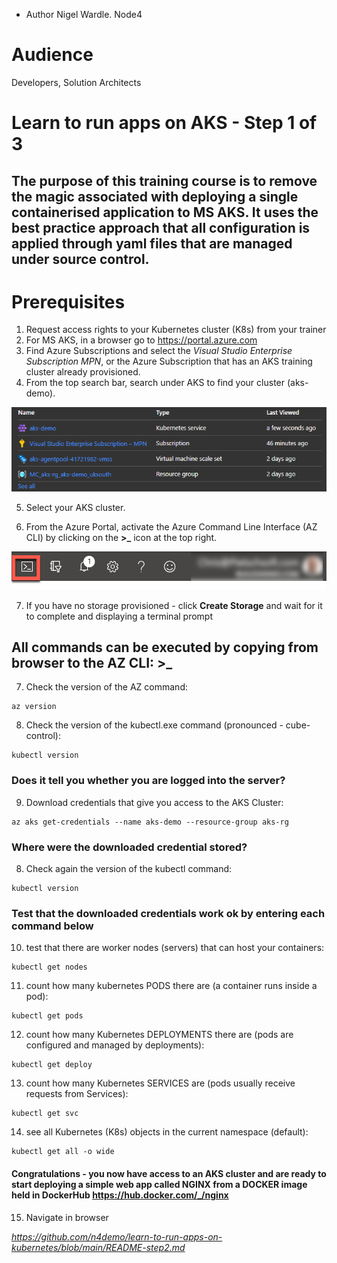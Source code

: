 - Author Nigel Wardle. Node4

# Audience
Developers, Solution Architects  

# Learn to run apps on AKS - Step 1 of 3

## The purpose of this training course is to remove the magic associated with deploying a single containerised application to MS AKS. It uses the best practice approach that all configuration is applied through yaml files that are managed under source control.


# Prerequisites

1. Request access rights to your Kubernetes cluster (K8s) from your trainer
2. For MS AKS, in a browser go to https://portal.azure.com
3. Find Azure Subscriptions and select the *Visual Studio Enterprise Subscription MPN*, or the Azure Subscription that has an AKS training cluster already provisioned.  
4. From the top search bar, search under AKS to find your cluster (aks-demo).

 ![AKS highlighted on the menu bar.](media/sub.png "AKS")

5. Select your AKS cluster.

6. From the Azure Portal, activate the Azure Command Line Interface (AZ CLI) by clicking on the  **>_** icon at the top right.

 ![The cloud shell icon is highlighted on the menu bar.](media/b4-image35.png "Cloud Shell")

7. If you have no storage provisioned - click **Create Storage** and wait for it to complete and displaying a terminal prompt

## All commands can be executed by copying from browser to the AZ CLI: >_

7. Check the version of the AZ command:

```
az version
```

8. Check the version of the kubectl.exe command (pronounced - cube-control):

```
kubectl version
```

### Does it tell you whether you are logged into the server?

9. Download credentials that give you access to the AKS Cluster:

```
az aks get-credentials --name aks-demo --resource-group aks-rg
```

### Where were the downloaded credential stored?

8. Check again the version of the kubectl command:

```
kubectl version
```

### Test that the downloaded credentials work ok by entering each command below

10. test that there are worker nodes (servers) that can host your containers:

```
kubectl get nodes
```

11. count how many  kubernetes PODS there are (a container runs inside a pod):

```
kubectl get pods
```

12. count how many Kubernetes DEPLOYMENTS there are (pods are configured and managed by deployments):

```
kubectl get deploy
```

13. count how many Kubernetes SERVICES are (pods usually receive requests from Services):

```
kubectl get svc
```

14. see all Kubernetes (K8s) objects in the current namespace (default):

```
kubectl get all -o wide
```

#### Congratulations - you now have access to an AKS cluster and are ready to start deploying a simple web app called NGINX from a DOCKER image held in DockerHub https://hub.docker.com/_/nginx

15. Navigate in browser

*https://github.com/n4demo/learn-to-run-apps-on-kubernetes/blob/main/README-step2.md*







